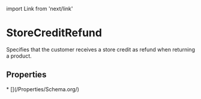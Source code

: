 import Link from 'next/link'

# StoreCreditRefund

Specifies that the customer receives a store credit as refund when returning a product.

## Properties

<Grid>
* [](/Properties/Schema.org/)

</Grid>

